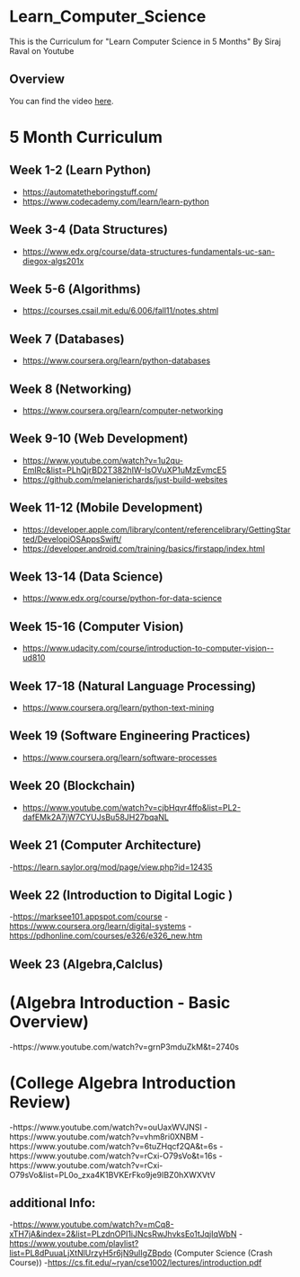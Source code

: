 # Learn_Computer_Science
This is the Curriculum for "Learn Computer Science in 5 Months" By Siraj Raval on Youtube

## Overview

You can find the video [here](https://youtu.be/-OvRVlqKebI). 

# 5 Month Curriculum

## Week 1-2 (Learn Python)
- https://automatetheboringstuff.com/ 
- https://www.codecademy.com/learn/learn-python

## Week 3-4 (Data Structures)
- https://www.edx.org/course/data-structures-fundamentals-uc-san-diegox-algs201x  

## Week 5-6 (Algorithms)
- https://courses.csail.mit.edu/6.006/fall11/notes.shtml 

## Week 7 (Databases)
- https://www.coursera.org/learn/python-databases 

## Week 8 (Networking)
-  https://www.coursera.org/learn/computer-networking 

## Week 9-10 (Web Development)
- https://www.youtube.com/watch?v=1u2qu-EmIRc&list=PLhQjrBD2T382hIW-IsOVuXP1uMzEvmcE5 
- https://github.com/melanierichards/just-build-websites 

## Week 11-12 (Mobile Development)
- https://developer.apple.com/library/content/referencelibrary/GettingStarted/DevelopiOSAppsSwift/ 
- https://developer.android.com/training/basics/firstapp/index.html

## Week 13-14 (Data Science)
- https://www.edx.org/course/python-for-data-science

## Week 15-16 (Computer Vision)
- https://www.udacity.com/course/introduction-to-computer-vision--ud810 

## Week 17-18 (Natural Language Processing)
- https://www.coursera.org/learn/python-text-mining

## Week 19 (Software Engineering Practices)
- https://www.coursera.org/learn/software-processes

## Week 20 (Blockchain)
- https://www.youtube.com/watch?v=cjbHqvr4ffo&list=PL2-dafEMk2A7jW7CYUJsBu58JH27bqaNL 


## Week 21 (Computer Architecture)
-https://learn.saylor.org/mod/page/view.php?id=12435
## Week 22 (Introduction to Digital Logic )
-https://marksee101.appspot.com/course
-https://www.coursera.org/learn/digital-systems
-https://pdhonline.com/courses/e326/e326_new.htm

## Week 23 (Algebra,Calclus)
<h1>(Algebra Introduction - Basic Overview)</h1>
-https://www.youtube.com/watch?v=grnP3mduZkM&t=2740s
<h1>(College Algebra Introduction Review)</h1>
-https://www.youtube.com/watch?v=ouUaxWVJNSI
-https://www.youtube.com/watch?v=vhm8ri0XNBM
-https://www.youtube.com/watch?v=6tuZHqcf2QA&t=6s
-https://www.youtube.com/watch?v=rCxi-O79sVo&t=16s
-https://www.youtube.com/watch?v=rCxi-O79sVo&list=PL0o_zxa4K1BVKErFko9je9IBZ0hXWXVtV

## additional Info:
-https://www.youtube.com/watch?v=mCq8-xTH7jA&index=2&list=PLzdnOPI1iJNcsRwJhvksEo1tJqjIqWbN
-https://www.youtube.com/playlist?list=PL8dPuuaLjXtNlUrzyH5r6jN9ulIgZBpdo (Computer Science (Crash Course))
-https://cs.fit.edu/~ryan/cse1002/lectures/introduction.pdf
